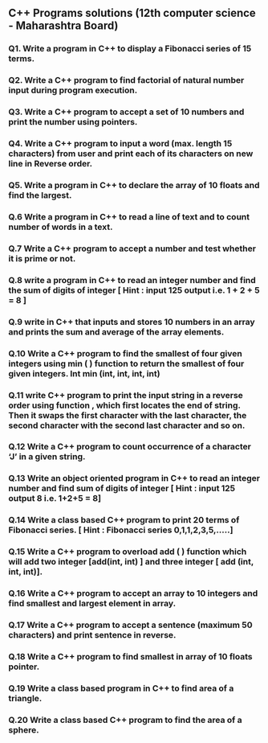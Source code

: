 ## C++ Programs solutions (12th computer science - Maharashtra Board)

### Q1. Write a program in C++ to display a Fibonacci series of 15 terms.

### Q2. Write a C++ program to find factorial of natural number input during program execution.

### Q3. Write a C++ program to accept a set of 10 numbers and print the number using pointers.

### Q4. Write a C++ program to input a word (max. length 15 characters) from user and print each of its characters on new line in Reverse order.

### Q5. Write a program in C++ to declare the array of 10 floats and find the largest.

### Q.6 Write a program in C++ to read a line of text and to count number of words in a text.

### Q.7 Write a C++ program to accept a number and test whether it is prime or not.

### Q.8 write a program in C++ to read an integer number and find the sum of digits of integer [ Hint : input 125 output i.e. 1 + 2 + 5 = 8 ]

### Q.9 write in C++ that inputs and stores 10 numbers in an array and prints the sum and average of the array elements.

### Q.10 Write a C++ program to find the smallest of four given integers using min ( ) function to return the smallest of four given integers. Int min (int, int, int, int)

### Q.11 write C++ program to print the input string in a reverse order using function , which first locates the end of string. Then it swaps the first character with the last character, the second character with the second last character and so on.

### Q.12 Write a C++ program to count occurrence of a character ‘J’ in a given string.

### Q.13 Write an object oriented program in C++ to read an integer number and find sum of digits of integer [ Hint : input 125 output 8 i.e. 1+2+5 = 8]

### Q.14 Write a class based C++ program to print 20 terms of Fibonacci series. [ Hint : Fibonacci series 0,1,1,2,3,5,…..]

### Q.15 Write a C++ program to overload add ( ) function which will add two integer [add(int, int) ] and three integer [ add (int, int, int)].

### Q.16 Write a C++ program to accept an array to 10 integers and find smallest and largest element in array.

### Q.17 Write a C++ program to accept a sentence (maximum 50 characters) and print sentence in reverse.

### Q.18 Write a C++ program to find smallest in array of 10 floats pointer.

### Q.19 Write a class based program in C++ to find area of a triangle.

### Q.20 Write a class based C++ program to find the area of a sphere.
